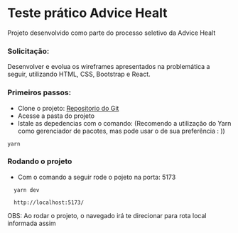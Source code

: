 # Teste prático Advice Healt

Projeto desenvolvido como parte do processo seletivo da Advice Healt
 

### Solicitação: 

Desenvolver e evolua os wireframes apresentados na problemática a seguir, utilizando HTML, CSS, Bootstrap e React.


### Primeiros passos:

 - Clone o projeto: [Repositorio do Git](https://github.com/mariabaeta27/advice-health)
 - Acesse a pasta do projeto
 - Istale as depedencias com o comando: (Recomendo a utilização do Yarn como gerenciador de pacotes, mas pode usar o de sua preferência : ))
  ````
  yarn
  
  ````

### Rodando o projeto

- Com o comando a seguir rode o pojeto na porta: 5173
````
  yarn dev

  http://localhost:5173/

````

OBS: Ao rodar o projeto, o navegado irá te direcionar para rota local informada assim

